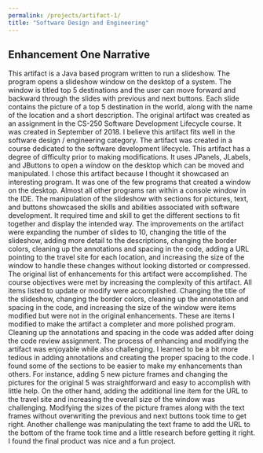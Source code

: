 ```yaml
---
permalink: /projects/artifact-1/
title: "Software Design and Engineering"
---
```


## Enhancement One Narrative

 This artifact is a Java based program written to run a slideshow.  The program opens a slideshow window on the desktop of a system.  The window is titled top 5 destinations and the user can move forward and backward through the slides with previous and next buttons.  Each slide contains the picture of a top 5 destination in the world, along with the name of the location and a short description.  The original artifact was created as an assignment in the CS-250 Software Development Lifecycle course.  It was created in September of 2018.
	I believe this artifact fits well in the software design / engineering category.  The artifact was created in a course dedicated to the software development lifecycle.  This artifact has a degree of difficulty prior to making modifications.  It uses JPanels, JLabels, and JButtons to open a window on the desktop which can be moved and manipulated.  I chose this artifact because I thought it showcased an interesting program.  It was one of the few programs that created a window on the desktop.  Almost all other programs ran within a console window in the IDE.  The manipulation of the slideshow with sections for pictures, text, and buttons showcased the skills and abilities associated with software development.  It required time and skill to get the different sections to fit together and display the intended way.  The improvements on the artifact were expanding the number of slides to 10, changing the title of the slideshow, adding more detail to the descriptions, changing the border colors, cleaning up the annotations and spacing in the code, adding a URL pointing to the travel site for each location, and increasing the size of the window to handle these changes without looking distorted or compressed.
	The original list of enhancements for this artifact were accomplished.  The course objectives were met by increasing the complexity of this artifact.  All items listed to update or modify were accomplished.  Changing the title of the slideshow, changing the border colors, cleaning up the annotation and spacing in the code, and increasing the size of the window were items modified but were not in the original enhancements.  These are items I modified to make the artifact a completer and more polished program.  Cleaning up the annotations and spacing in the code was added after doing the code review assignment.
	The process of enhancing and modifying the artifact was enjoyable while also challenging.  I learned to be a bit more tedious in adding annotations and creating the proper spacing to the code.  I found some of the sections to be easier to make my enhancements than others.  For instance, adding 5 new picture frames and changing the pictures for the original 5 was straightforward and easy to accomplish with little help.  On the other hand, adding the additional line item for the URL to the travel site and increasing the overall size of the window was challenging.  Modifying the sizes of the picture frames along with the text frames without overwriting the previous and next buttons took time to get right.  Another challenge was manipulating the text frame to add the URL to the bottom of the frame took time and a little research before getting it right.  I found the final product was nice and a fun project.
 
